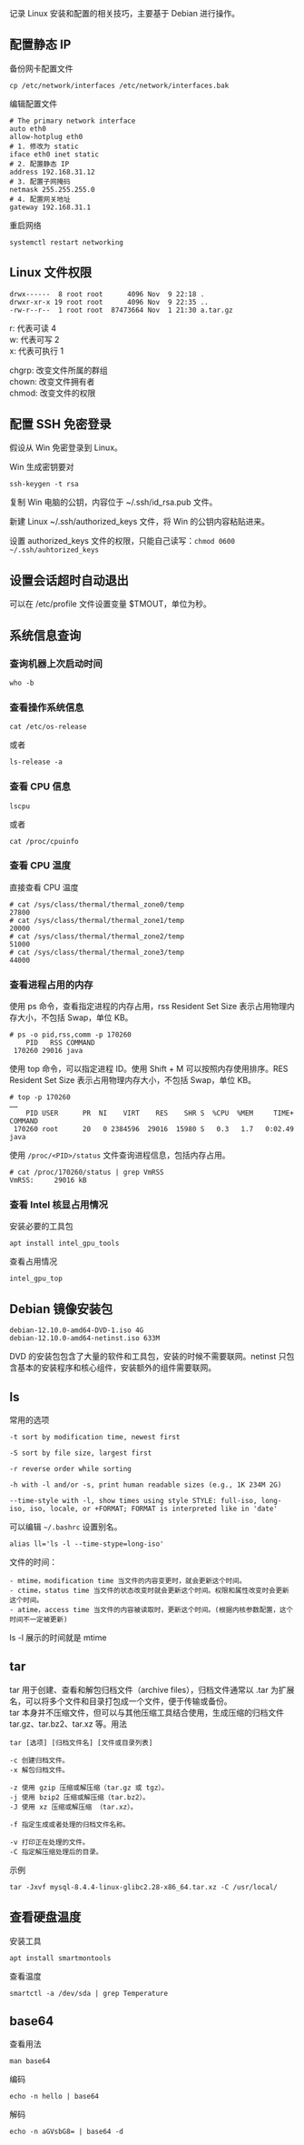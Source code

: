 记录 Linux 安装和配置的相关技巧，主要基于 Debian 进行操作。

## 配置静态 IP
备份网卡配置文件
```text
cp /etc/network/interfaces /etc/network/interfaces.bak
```

编辑配置文件
```text
# The primary network interface
auto eth0
allow-hotplug eth0
# 1. 修改为 static
iface eth0 inet static
# 2. 配置静态 IP
address 192.168.31.12
# 3. 配置子网掩码
netmask 255.255.255.0
# 4. 配置网关地址
gateway 192.168.31.1
```

重启网络
```text
systemctl restart networking
```

## Linux 文件权限
```text
drwx------  8 root root      4096 Nov  9 22:18 .
drwxr-xr-x 19 root root      4096 Nov  9 22:35 ..
-rw-r--r--  1 root root  87473664 Nov  1 21:30 a.tar.gz
```

r: 代表可读  4  
w: 代表可写  2  
x: 代表可执行 1

chgrp: 改变文件所属的群组  
chown: 改变文件拥有者  
chmod: 改变文件的权限

## 配置 SSH 免密登录
假设从 Win 免密登录到 Linux。

Win 生成密钥要对
```shell
ssh-keygen -t rsa
```

复制 Win 电脑的公钥，内容位于 ~/.ssh/id_rsa.pub 文件。  

新建 Linux ~/.ssh/authorized_keys 文件，将 Win 的公钥内容粘贴进来。  

设置 authorized_keys 文件的权限，只能自己读写：`chmod 0600 ~/.ssh/auhtorized_keys`

## 设置会话超时自动退出

可以在 /etc/profile 文件设置变量 $TMOUT，单位为秒。

## 系统信息查询
### 查询机器上次启动时间

```
who -b
```


### 查看操作系统信息

```
cat /etc/os-release
```

或者
```
ls-release -a
```
### 查看 CPU 信息
```
lscpu
```

或者
```
cat /proc/cpuinfo
```

### 查看 CPU 温度
直接查看 CPU 温度
```
# cat /sys/class/thermal/thermal_zone0/temp 
27800
# cat /sys/class/thermal/thermal_zone1/temp 
20000
# cat /sys/class/thermal/thermal_zone2/temp 
51000
# cat /sys/class/thermal/thermal_zone3/temp 
44000
```
### 查看进程占用的内存

使用 ps 命令，查看指定进程的内存占用，rss Resident Set Size 表示占用物理内存大小，不包括 Swap，单位 KB。
```
# ps -o pid,rss,comm -p 170260
    PID   RSS COMMAND
 170260 29016 java
```

使用 top 命令，可以指定进程 ID。使用 Shift + M 可以按照内存使用排序。RES  Resident Set Size 表示占用物理内存大小，不包括 Swap，单位 KB。
```
# top -p 170260
……
    PID USER      PR  NI    VIRT    RES    SHR S  %CPU  %MEM     TIME+ COMMAND                                                                    
 170260 root      20   0 2384596  29016  15980 S   0.3   1.7   0:02.49 java
```

使用 `/proc/<PID>/status` 文件查询进程信息，包括内存占用。
```
# cat /proc/170260/status | grep VmRSS
VmRSS:     29016 kB  
```

### 查看 Intel 核显占用情况
安装必要的工具包
```
apt install intel_gpu_tools
```

查看占用情况
```
intel_gpu_top
```
## Debian 镜像安装包
```
debian-12.10.0-amd64-DVD-1.iso 4G
debian-12.10.0-amd64-netinst.iso 633M
```

DVD 的安装包包含了大量的软件和工具包，安装的时候不需要联网。netinst 只包含基本的安装程序和核心组件，安装额外的组件需要联网。

## ls
常用的选项
```
-t sort by modification time, newest first

-S sort by file size, largest first

-r reverse order while sorting

-h with -l and/or -s, print human readable sizes (e.g., 1K 234M 2G)

--time-style with -l, show times using style STYLE: full-iso, long-iso, iso, locale, or +FORMAT; FORMAT is interpreted like in 'date'
```

可以编辑 `~/.bashrc` 设置别名。
```shell
alias ll='ls -l --time-stype=long-iso'
```

文件的时间：
```
- mtime，modification time 当文件的内容变更时，就会更新这个时间。
- ctime，status time 当文件的状态改变时就会更新这个时间。权限和属性改变时会更新这个时间。
- atime，access time 当文件的内容被读取时，更新这个时间。(根据内核参数配置，这个时间不一定被更新)
```
ls -l 展示的时间就是 mtime
## tar
tar 用于创建、查看和解包归档文件（archive files），归档文件通常以 .tar 为扩展名，可以将多个文件和目录打包成一个文件，便于传输或备份。  
tar 本身并不压缩文件，但可以与其他压缩工具结合使用，生成压缩的归档文件 tar.gz、tar.bz2、tar.xz 等。用法
```
tar [选项] [归档文件名] [文件或目录列表]

-c 创建归档文件。
-x 解包归档文件。

-z 使用 gzip 压缩或解压缩（tar.gz 或 tgz）。
-j 使用 bzip2 压缩或解压缩（tar.bz2）。
-J 使用 xz 压缩或解压缩 （tar.xz）。

-f 指定生成或者处理的归档文件名称。

-v 打印正在处理的文件。
-C 指定解压缩处理后的目录。
```

示例
```
tar -Jxvf mysql-8.4.4-linux-glibc2.28-x86_64.tar.xz -C /usr/local/
```

## 查看硬盘温度
安装工具
```
apt install smartmontools
```

查看温度
```
smartctl -a /dev/sda | grep Temperature
```

## base64
查看用法
```
man base64
```

编码
```
echo -n hello | base64
```

解码
```
echo -n aGVsbG8= | base64 -d
```
